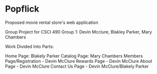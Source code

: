 # Popflick

Proposed movie rental store's web application

Group Project for CSCI 490
Group 1: Devin Mcclure, Blakley Parker, Mary Chambers

Work Divided Into Parts:

Home Page: Blakely Parker
Catalog Page: Mary Chambers
Members Page/Registration - Devin McClure
Rewards Page - Devin McClure
About Page - Devin McClure
Contact Us Page - Devin McClure/Blakely Parker